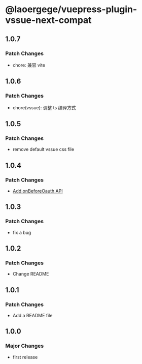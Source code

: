 # @laoergege/vuepress-plugin-vssue-next-compat

## 1.0.7

### Patch Changes

- chore: 兼容 vite

## 1.0.6

### Patch Changes

- chore(vssue): 调整 ts 编译方式

## 1.0.5

### Patch Changes

- remove default vssue css file

## 1.0.4

### Patch Changes

- [Add onBeforeOauth API](../README.md#onBeforeOauth)

## 1.0.3

### Patch Changes

- fix a bug

## 1.0.2

### Patch Changes

- Change README

## 1.0.1

### Patch Changes

- Add a README file

## 1.0.0

### Major Changes

- first release

